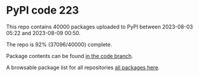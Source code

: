 # PyPI code 223

This repo contains 40000 packages uploaded to PyPI between 
2023-08-03 05:22 and 2023-08-09 00:50.

The repo is 92% (37096/40000) complete.

Package contents can be found [in the code branch](https://github.com/pypi-data/pypi-mirror-223/tree/code/packages).

A browsable package list for all repositories [all packages here](https://pypi-data.github.io/website/repositories/pypi-mirror-223).


